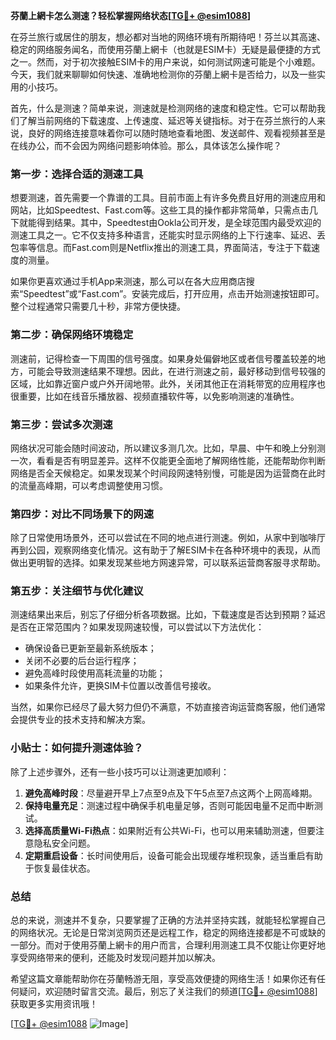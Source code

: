 **芬蘭上網卡怎么测速？轻松掌握网络状态[[TG💪+ @esim1088](https://t.me/s/esim1088)]**

在芬兰旅行或居住的朋友，想必都对当地的网络环境有所期待吧！芬兰以其高速、稳定的网络服务闻名，而使用芬蘭上網卡（也就是ESIM卡）无疑是最便捷的方式之一。然而，对于初次接触ESIM卡的用户来说，如何测试网速可能是个小难题。今天，我们就来聊聊如何快速、准确地检测你的芬蘭上網卡是否给力，以及一些实用的小技巧。

首先，什么是测速？简单来说，测速就是检测网络的速度和稳定性。它可以帮助我们了解当前网络的下载速度、上传速度、延迟等关键指标。对于在芬兰旅行的人来说，良好的网络连接意味着你可以随时随地查看地图、发送邮件、观看视频甚至是在线办公，而不会因为网络问题影响体验。那么，具体该怎么操作呢？

### **第一步：选择合适的测速工具**
想要测速，首先需要一个靠谱的工具。目前市面上有许多免费且好用的测速应用和网站，比如Speedtest、Fast.com等。这些工具的操作都非常简单，只需点击几下就能得到结果。其中，Speedtest由Ookla公司开发，是全球范围内最受欢迎的测速工具之一。它不仅支持多种语言，还能实时显示网络的上下行速率、延迟、丢包率等信息。而Fast.com则是Netflix推出的测速工具，界面简洁，专注于下载速度的测量。

如果你更喜欢通过手机App来测速，那么可以在各大应用商店搜索“Speedtest”或“Fast.com”。安装完成后，打开应用，点击开始测速按钮即可。整个过程通常只需要几十秒，非常方便快捷。

### **第二步：确保网络环境稳定**
测速前，记得检查一下周围的信号强度。如果身处偏僻地区或者信号覆盖较差的地方，可能会导致测速结果不理想。因此，在进行测速之前，最好移动到信号较强的区域，比如靠近窗户或户外开阔地带。此外，关闭其他正在消耗带宽的应用程序也很重要，比如在线音乐播放器、视频直播软件等，以免影响测速的准确性。

### **第三步：尝试多次测速**
网络状况可能会随时间波动，所以建议多测几次。比如，早晨、中午和晚上分别测一次，看看是否有明显差异。这样不仅能更全面地了解网络性能，还能帮助你判断网络是否全天候稳定。如果发现某个时间段网速特别慢，可能是因为运营商在此时的流量高峰期，可以考虑调整使用习惯。

### **第四步：对比不同场景下的网速**
除了日常使用场景外，还可以尝试在不同的地点进行测速。例如，从家中到咖啡厅再到公园，观察网络变化情况。这有助于了解ESIM卡在各种环境中的表现，从而做出更明智的选择。如果发现某些地方网速异常，可以联系运营商客服寻求帮助。

### **第五步：关注细节与优化建议**
测速结果出来后，别忘了仔细分析各项数据。比如，下载速度是否达到预期？延迟是否在正常范围内？如果发现网速较慢，可以尝试以下方法优化：
- 确保设备已更新至最新系统版本；
- 关闭不必要的后台运行程序；
- 避免高峰时段使用高耗流量的功能；
- 如果条件允许，更换SIM卡位置以改善信号接收。

当然，如果你已经尽了最大努力但仍不满意，不妨直接咨询运营商客服，他们通常会提供专业的技术支持和解决方案。

### **小贴士：如何提升测速体验？**
除了上述步骤外，还有一些小技巧可以让测速更加顺利：
1. **避免高峰时段**：尽量避开早上7点至9点及下午5点至7点这两个上网高峰期。
2. **保持电量充足**：测速过程中确保手机电量足够，否则可能因电量不足而中断测试。
3. **选择高质量Wi-Fi热点**：如果附近有公共Wi-Fi，也可以用来辅助测速，但要注意隐私安全问题。
4. **定期重启设备**：长时间使用后，设备可能会出现缓存堆积现象，适当重启有助于恢复最佳状态。

### **总结**
总的来说，测速并不复杂，只要掌握了正确的方法并坚持实践，就能轻松掌握自己的网络状况。无论是日常浏览网页还是远程工作，稳定的网络连接都是不可或缺的一部分。而对于使用芬蘭上網卡的用户而言，合理利用测速工具不仅能让你更好地享受网络带来的便利，还能及时发现问题并加以解决。

希望这篇文章能帮助你在芬蘭畅游无阻，享受高效便捷的网络生活！如果你还有任何疑问，欢迎随时留言交流。最后，别忘了关注我们的频道[[TG💪+ @esim1088](https://t.me/s/esim1088)]获取更多实用资讯哦！

[[TG💪+ @esim1088](https://t.me/s/esim1088) ![Image](https://i.postimg.cc/4NQfJmqS/Snipaste-2025-05-13-00-14-12.png)]